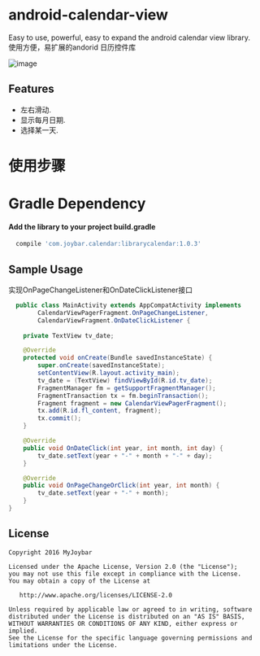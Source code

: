 # android-calendar-view
Easy to use, powerful, easy to expand the android calendar view library.<br />
使用方便，易扩展的andorid 日历控件库

 ![image](https://github.com/myjoybar/android-calendar-view/blob/master/img/demo.gif) 
  
## Features
 - 左右滑动.
 - 显示每月日期.
 - 选择某一天.

# 使用步骤
# Gradle Dependency
####  Add the library to your project build.gradle
```gradle
  compile 'com.joybar.calendar:librarycalendar:1.0.3'
```
## Sample Usage
实现OnPageChangeListener和OnDateClickListener接口

```java
  public class MainActivity extends AppCompatActivity implements
        CalendarViewPagerFragment.OnPageChangeListener,
        CalendarViewFragment.OnDateClickListener {
    
    private TextView tv_date;

    @Override
    protected void onCreate(Bundle savedInstanceState) {
        super.onCreate(savedInstanceState);
        setContentView(R.layout.activity_main);
        tv_date = (TextView) findViewById(R.id.tv_date);
        FragmentManager fm = getSupportFragmentManager();
        FragmentTransaction tx = fm.beginTransaction();
        Fragment fragment = new CalendarViewPagerFragment();
        tx.add(R.id.fl_content, fragment);
        tx.commit();
    }

    @Override
    public void OnDateClick(int year, int month, int day) {
        tv_date.setText(year + "-" + month + "-" + day);
    }

    @Override
    public void OnPageChangeOrClick(int year, int month) {
        tv_date.setText(year + "-" + month);
    }
}
```
## License

    Copyright 2016 MyJoybar

    Licensed under the Apache License, Version 2.0 (the "License");
    you may not use this file except in compliance with the License.
    You may obtain a copy of the License at

       http://www.apache.org/licenses/LICENSE-2.0

    Unless required by applicable law or agreed to in writing, software
    distributed under the License is distributed on an "AS IS" BASIS,
    WITHOUT WARRANTIES OR CONDITIONS OF ANY KIND, either express or implied.
    See the License for the specific language governing permissions and
    limitations under the License.

